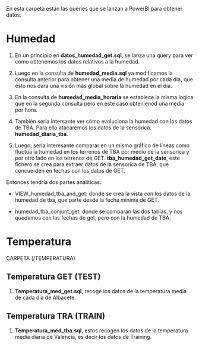 En esta carpeta están las queries que se lanzan a PowerBI para obtener datos.

# Humedad

1. En un principio en **datos_humedad_get.sql**, se lanza una query para ver como obtenemos los datos relativos a la humedad. 

2. Luego en la consulta de **humedad_media.sql** ya modificamos la consulta anterior para obtener una media de humedad por cada dia, que esto nos dara una visión más global sobre la humedad en el dia. 

3. En la consulta de **humedad_media_horaria** se establece la misma logica que en la segunda consulta pero en este caso obtenienod una media por hora.

4. También sería intersante ver cómo evoluciona la humedad con los datos de TBA. Para ello atacaremos los datos de la sensórica. **humedad_diaria_tba**.

5. Luego, sería interesante comparar en un mismo gráfico de líneas como fluctua la humedad en los terrenos de TBA por medio de la sensorica y por otro lado en los terrenos de GET. **tba_humedad_get_date**, este fichero se crea para extraer datos de la sensorica de TBA, que concuerden en fechas con los datos de GET. 


Entonces tendría dos partes analíticas: 

- VIEW_humedad_tba_and_get: donde se crea la vista con los datos de la humedad de tba, que parte desde la fecha mínima de GET. 

- humedad_tba_conjunt_get: donde se comparan las dos tablas, y nos quedamos con las fechas de get, pero con la humedad de TBA.


# Temperatura

CARPETA (/TEMPERATURA)

## Temperatura GET (TEST)

1. **Temperatura_med_get.sql**, recoge los datos de la temperatura media de cada dia de Albacete.



## Temperatura TRA (TRAIN)

1. **Temperatura_med_tba.sql**, estos recogen los datos de la temperatura media diaria de Valencia, es decir los datos de Training.